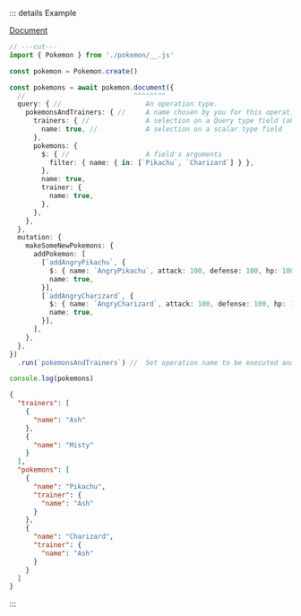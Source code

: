 ::: details Example

<div class="ExampleSnippet">
<a href="../../examples/generated/document">Document</a>

<!-- dprint-ignore-start -->
```ts twoslash
// ---cut---
import { Pokemon } from './pokemon/__.js'

const pokemon = Pokemon.create()

const pokemons = await pokemon.document({
  //                           ^^^^^^^^
  query: { //                     An operation type.
    pokemonsAndTrainers: { //     A name chosen by you for this operation.
      trainers: { //              A selection on a Query type field (aka. root field, entrypoint).
        name: true, //            A selection on a scalar type field
      },
      pokemons: {
        $: { //                   A field's arguments
          filter: { name: { in: [`Pikachu`, `Charizard`] } },
        },
        name: true,
        trainer: {
          name: true,
        },
      },
    },
  },
  mutation: {
    makeSomeNewPokemons: {
      addPokemon: [
        [`addAngryPikachu`, {
          $: { name: `AngryPikachu`, attack: 100, defense: 100, hp: 100 },
          name: true,
        }],
        [`addAngryCharizard`, {
          $: { name: `AngryCharizard`, attack: 100, defense: 100, hp: 100 },
          name: true,
        }],
      ],
    },
  },
})
  .run(`pokemonsAndTrainers`) //  Set operation name to be executed and send request.

console.log(pokemons)
```
<!-- dprint-ignore-end -->

<!-- dprint-ignore-start -->
```json
{
  "trainers": [
    {
      "name": "Ash"
    },
    {
      "name": "Misty"
    }
  ],
  "pokemons": [
    {
      "name": "Pikachu",
      "trainer": {
        "name": "Ash"
      }
    },
    {
      "name": "Charizard",
      "trainer": {
        "name": "Ash"
      }
    }
  ]
}
```
<!-- dprint-ignore-end -->

</div>
:::
